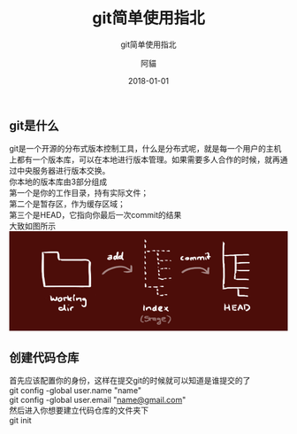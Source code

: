 ﻿---
layout:     post
title:      git简单使用指北
subtitle:   git简单使用指北
date:       2018-01-01
author:     阿貓
header-img: img/post-bg-desk.jpg
catalog:    true
tags:
    - git

---




## git是什么
git是一个开源的分布式版本控制工具，什么是分布式呢，就是每一个用户的主机上都有一个版本库，可以在本地进行版本管理。如果需要多人合作的时候，就再通过中央服务器进行版本交换。  
你本地的版本库由3部分组成  
第一个是你的工作目录，持有实际文件；  
第二个是暂存区，作为缓存区域；  
第三个是HEAD，它指向你最后一次commit的结果  
大致如图所示  
![git-tree](/img/git-trees.png)  
## 创建代码仓库
首先应该配置你的身份，这样在提交git的时候就可以知道是谁提交的了  
    git config -global user.name "name"  
    git config -global user.email "name@gmail.com"  
然后进入你想要建立代码仓库的文件夹下  
    git init  




















